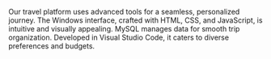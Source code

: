 Our travel platform uses advanced tools for a seamless, personalized journey. The Windows interface, crafted with HTML, CSS, and JavaScript, is intuitive and visually appealing. MySQL manages data for smooth trip organization. Developed in Visual Studio Code, it caters to diverse preferences and budgets.
